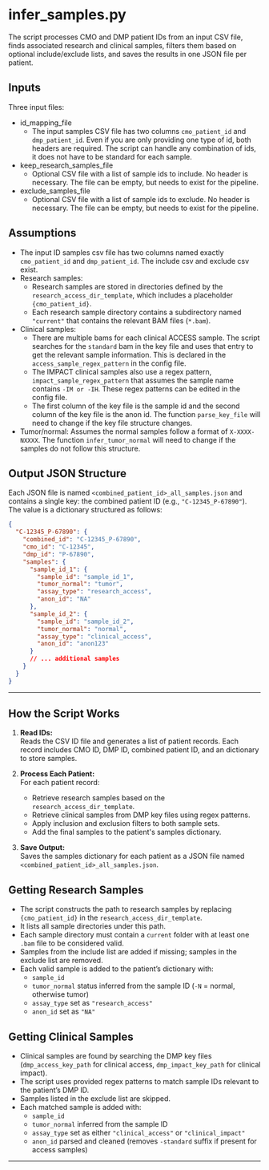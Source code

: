 
# infer_samples.py

The script processes CMO and DMP patient IDs from an input CSV file, finds associated research and clinical samples, filters them based on optional include/exclude lists, and saves the results in one JSON file per patient.

## Inputs

Three input files:
- id_mapping_file
   - The input samples CSV file has two columns `cmo_patient_id` and `dmp_patient_id`. Even if you are only providing one type of id, both headers are required. The script can handle any combination of ids, it does not have to be standard for each sample.  
- keep_research_samples_file
   - Optional CSV file with a list of sample ids to include. No header is necessary. The file can be empty, but needs to exist for the pipeline.
- exclude_samples_file
   - Optional CSV file with a list of sample ids to exclude. No header is necessary. The file can be empty, but needs to exist for the pipeline. 

## Assumptions

- The input ID samples csv file has two columns named exactly `cmo_patient_id` and `dmp_patient_id`. The include csv and exclude csv exist.
- Research samples:
   - Research samples are stored in directories defined by the `research_access_dir_template`, which includes a placeholder `{cmo_patient_id}`.
   - Each research sample directory contains a subdirectory named `"current"` that contains the relevant BAM files (`*.bam`).
- Clinical samples:
   - There are multiple bams for each clinical ACCESS sample. The script searches for the `standard` bam in the key file and uses that entry to get the relevant sample information. This is declared in the `access_sample_regex_pattern` in the config file. 
   - The IMPACT clinical samples also use a regex pattern, `impact_sample_regex_pattern` that assumes the sample name contains `-IM or -IH`. These regex patterns can be edited in the config file. 
   - The first column of the key file is the sample id and the second column of the key file is the anon id. The function `parse_key_file` will need to change if the key file structure changes.  
- Tumor/normal:
   Assumes the normal samples follow a format of `X-XXXX-NXXXX`. The function `infer_tumor_normal` will need to change if the samples do not follow this structure. 

## Output JSON Structure

Each JSON file is named `<combined_patient_id>_all_samples.json` and contains a single key: the combined patient ID (e.g., `"C-12345_P-67890"`). The value is a dictionary structured as follows:

```json
{
  "C-12345_P-67890": {
    "combined_id": "C-12345_P-67890",
    "cmo_id": "C-12345",
    "dmp_id": "P-67890",
    "samples": {
      "sample_id_1": {
        "sample_id": "sample_id_1",
        "tumor_normal": "tumor",
        "assay_type": "research_access",
        "anon_id": "NA"
      },
      "sample_id_2": {
        "sample_id": "sample_id_2",
        "tumor_normal": "normal",
        "assay_type": "clinical_access",
        "anon_id": "anon123"
      }
      // ... additional samples
    }
  }
}

```

---

## How the Script Works

1. **Read IDs:**  
   Reads the CSV ID file and generates a list of patient records. Each record includes CMO ID, DMP ID, combined patient ID, and an dictionary to store samples.

2. **Process Each Patient:**  
   For each patient record:
   - Retrieve research samples based on the `research_access_dir_template`.
   - Retrieve clinical samples from DMP key files using regex patterns.
   - Apply inclusion and exclusion filters to both sample sets.
   - Add the final samples to the patient's samples dictionary.

3. **Save Output:**  
   Saves the samples dictionary for each patient as a JSON file named `<combined_patient_id>_all_samples.json`.

## Getting Research Samples

- The script constructs the path to research samples by replacing `{cmo_patient_id}` in the `research_access_dir_template`.
- It lists all sample directories under this path.
- Each sample directory must contain a `current` folder with at least one `.bam` file to be considered valid.
- Samples from the include list are added if missing; samples in the exclude list are removed.
- Each valid sample is added to the patient’s dictionary with:
  - `sample_id`
  - `tumor_normal` status inferred from the sample ID (`-N` = normal, otherwise tumor)
  - `assay_type` set as `"research_access"`
  - `anon_id` set as `"NA"`

## Getting Clinical Samples

- Clinical samples are found by searching the DMP key files (`dmp_access_key_path` for clinical access, `dmp_impact_key_path` for clinical impact).
- The script uses provided regex patterns to match sample IDs relevant to the patient’s DMP ID.
- Samples listed in the exclude list are skipped.
- Each matched sample is added with:
  - `sample_id`
  - `tumor_normal` inferred from the sample ID
  - `assay_type` set as either `"clinical_access"` or `"clinical_impact"`
  - `anon_id` parsed and cleaned (removes `-standard` suffix if present for access samples)

---
